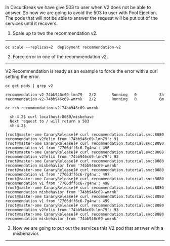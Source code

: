 
In CircuitBreak we have give 503 to user when V2 does not be able to answer. So now we are going to avoid the 503 to user with Pool Ejection. The pods that will not be able to answer the request will be put out of the services until it recovers.

1) Scale up to two the recommendation v2.
---------------------------------------------------

```
oc scale --replicas=2  deployment recommendation-v2
```


2) Force error in one of the recommendation v2.
---------------------------------------------------

V2 Recommendation is ready as an example to force the error with a curl setting the error.

```
oc get pods | grep v2

recommendation-v2-74bb946c69-lmn79   2/2       Running   0          3h
recommendation-v2-74bb946c69-wmrnk   2/2       Running   0          6m

oc rsh recommendation-v2-74bb946c69-wmrnk

  sh-4.2$ curl localhost:8080/misbehave
  Next request to / will return a 503
  sh-4.2$

```

```
[root@master-one CanaryRelease]# curl recommendation.tutorial.svc:8080
recommendation v2felix from '74bb946c69-lmn79': 91
[root@master-one CanaryRelease]# curl recommendation.tutorial.svc:8080
recommendation v1 from '7766dff6c6-7g4nw': 496
[root@master-one CanaryRelease]# curl recommendation.tutorial.svc:8080
recommendation v2felix from '74bb946c69-lmn79': 92
[root@master-one CanaryRelease]# curl recommendation.tutorial.svc:8080
recommendation misbehavior from '74bb946c69-wmrnk'
[root@master-one CanaryRelease]# curl recommendation.tutorial.svc:8080
recommendation v1 from '7766dff6c6-7g4nw': 497
[root@master-one CanaryRelease]# curl recommendation.tutorial.svc:8080
recommendation v1 from '7766dff6c6-7g4nw': 498
[root@master-one CanaryRelease]# curl recommendation.tutorial.svc:8080
recommendation misbehavior from '74bb946c69-wmrnk'
[root@master-one CanaryRelease]# curl recommendation.tutorial.svc:8080
recommendation v1 from '7766dff6c6-7g4nw': 499
[root@master-one CanaryRelease]# curl recommendation.tutorial.svc:8080
recommendation v2felix from '74bb946c69-lmn79': 93
[root@master-one CanaryRelease]# curl recommendation.tutorial.svc:8080
recommendation misbehavior from '74bb946c69-wmrnk'
```

3) Now we are going to put out the services this V2 pod that answer with a misbehavior.
---------------------------------------------------
